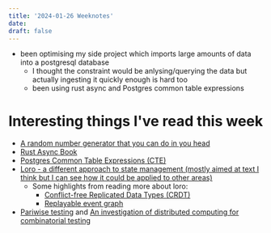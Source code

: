 ```yaml
---
title: '2024-01-26 Weeknotes'
date: 
draft: false
---
```

- been optimising my side project which imports large amounts of data into a postgresql database
  - I thought the constraint would be anlysing/querying the data but actually ingesting it quickly enough is hard too
  - been using rust async and Postgres common table expressions

# Interesting things I've read this week
- [A random number generator that you can do in you head](https://www.hillelwayne.com/post/randomness/)
- [Rust Async Book](https://rust-lang.github.io/async-book/)
- [Postgres Common Table Expressions (CTE)](https://www.postgresqltutorial.com/postgresql-tutorial/postgresql-recursive-query/)
- [Loro - a different approach to state management (mostly aimed at text I think but I can see how it could be applied to other areas)](https://www.loro.dev/)
  - Some highlights from reading more about loro:
    - [Conflict-free Replicated Data Types (CRDT)](https://crdt.tech/)
    - [Replayable event graph](https://www.loro.dev/docs/advanced/replayable_event_graph)
- [Pariwise testing](https://www.pairwise.org/) and [An investigation of distributed computing for combinatorial testing](https://onlinelibrary.wiley.com/doi/pdf/10.1002/stvr.1842)
